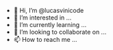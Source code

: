 - 👋 Hi, I’m @lucasvinicode
- 👀 I’m interested in ...
- 🌱 I’m currently learning ...
- 💞️ I’m looking to collaborate on ...
- 📫 How to reach me ...

<!---
lucasvinicode/lucasvinicode is a ✨ special ✨ repository because its `README.md` (this file) appears on your GitHub profile.
You can click the Preview link to take a look at your changes.
--->
